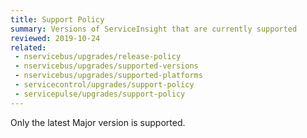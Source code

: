 ```yaml
---
title: Support Policy
summary: Versions of ServiceInsight that are currently supported
reviewed: 2019-10-24
related:
 - nservicebus/upgrades/release-policy
 - nservicebus/upgrades/supported-versions
 - nservicebus/upgrades/supported-platforms
 - servicecontrol/upgrades/support-policy
 - servicepulse/upgrades/support-policy 
---
```


Only the latest Major version is supported.